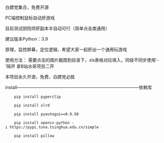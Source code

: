 白嫖党集合，免费开源

PC端控制鼠标自动肝游戏

目前测试阴阳师肝副本半自动可行（简单点击类通用）

建议版本Python：3.9

原理，监控屏幕，定位逻辑，希望大家一起肝出一个通用玩游戏

使用方法：
需要点击的图片截图到目录下，xls表格对应填入，同级不同步使用'-'隔开
拿B站水哥项目二开

本项目永久开源，免费，白嫖党必胜

install————————————————————————————依赖库

        pip install pyperclip
        
        pip install xlrd
        
        pip install pyautogui==0.9.50
        
        pip install opencv-python -i https://pypi.tuna.tsinghua.edu.cn/simple
        
        pip install pillow
